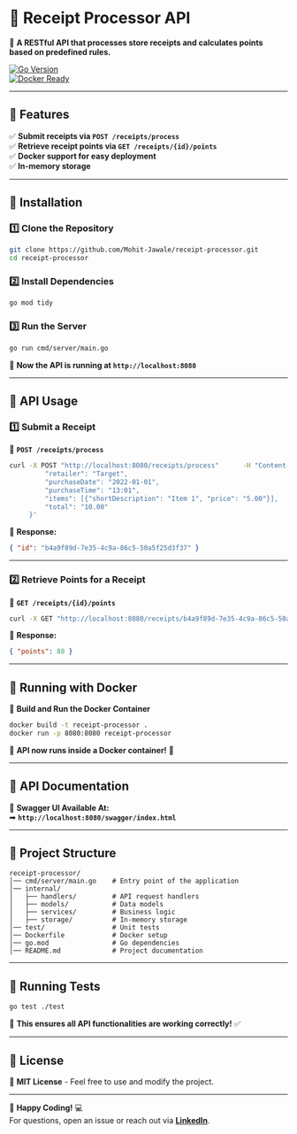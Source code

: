 # 📜 Receipt Processor API

🚀 **A RESTful API that processes store receipts and calculates points based on predefined rules.**

[![Go Version](https://img.shields.io/github/go-mod/go-version/Mohit-Jawale/receipt-processor)](https://golang.org)  
[![Docker Ready](https://img.shields.io/badge/Docker-Supported-blue)](https://www.docker.com/)

---

## 📌 Features

✅ **Submit receipts via `POST /receipts/process`**  
✅ **Retrieve receipt points via `GET /receipts/{id}/points`**  
✅ **Docker support for easy deployment**  
✅ **In-memory storage**

---

## 📌 Installation

### 1️⃣ Clone the Repository

```sh
git clone https://github.com/Mohit-Jawale/receipt-processor.git
cd receipt-processor
```

### 2️⃣ Install Dependencies

```sh
go mod tidy
```

### 3️⃣ Run the Server

```sh
go run cmd/server/main.go
```

🎯 **Now the API is running at `http://localhost:8080`**

---

## 📌 API Usage

### 1️⃣ Submit a Receipt

📌 **`POST /receipts/process`**

```sh
curl -X POST "http://localhost:8080/receipts/process"      -H "Content-Type: application/json"      -d '{
         "retailer": "Target",
         "purchaseDate": "2022-01-01",
         "purchaseTime": "13:01",
         "items": [{"shortDescription": "Item 1", "price": "5.00"}],
         "total": "10.00"
     }'
```

🎯 **Response:**

```json
{ "id": "b4a9f89d-7e35-4c9a-86c5-50a5f25d3f37" }
```

---

### 2️⃣ Retrieve Points for a Receipt

📌 **`GET /receipts/{id}/points`**

```sh
curl -X GET "http://localhost:8080/receipts/b4a9f89d-7e35-4c9a-86c5-50a5f25d3f37/points"
```

🎯 **Response:**

```json
{ "points": 88 }
```

---

## 📌 Running with Docker

📌 **Build and Run the Docker Container**

```sh
docker build -t receipt-processor .
docker run -p 8080:8080 receipt-processor
```

🎯 **API now runs inside a Docker container!** 🐳

---

## 📌 API Documentation

📌 **Swagger UI Available At:**  
➡ **`http://localhost:8080/swagger/index.html`**

---

## 📌 Project Structure

```
receipt-processor/
│── cmd/server/main.go    # Entry point of the application
│── internal/
│   ├── handlers/         # API request handlers
│   ├── models/           # Data models
│   ├── services/         # Business logic
│   ├── storage/          # In-memory storage
│── test/                 # Unit tests
│── Dockerfile            # Docker setup
│── go.mod                # Go dependencies
│── README.md             # Project documentation
```

---

## 📌 Running Tests

```sh
go test ./test
```

🎯 **This ensures all API functionalities are working correctly!** ✅

---

## 📌 License

📜 **MIT License** - Feel free to use and modify the project.

---

🚀 **Happy Coding!** 💻  
For questions, open an issue or reach out via **[LinkedIn](https://www.linkedin.com/in/mohit-jawale-01a48a1aa/)**.
